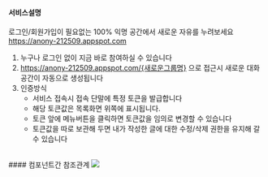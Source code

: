 #### 서비스설명
로그인/회원가입이 필요없는 100% 익명 공간에서 새로운 자유를 누려보세요
https://anony-212509.appspot.com

1. 누구나
로그인 없이 지금 바로 참여하실 수 있습니다
1. https://anony-212509.appspot.com/{새로운그룹명}
으로 접근시 새로운 대화 공간이 자동으로 생성됩니다
1. 인증방식
    - 서비스 접속시 접속 단말에 특정 토큰을 발급합니다
    - 해당 토큰값은 목록화면 위쪽에 표시됩니다.
    - 토큰 앞에 메뉴버튼을 클릭하면 토큰값을 임의로 변경할 수 있습니다
    - 토큰값을 따로 보관해 두면 내가 작성한 글에 대한 수정/삭제 권한을 유지해 갈 수 있습니다
    
    

<br>
#### 컴포넌트간 참조관계
<img src="https://anony-212509.appspot.com/docs/dependency.svg" />
